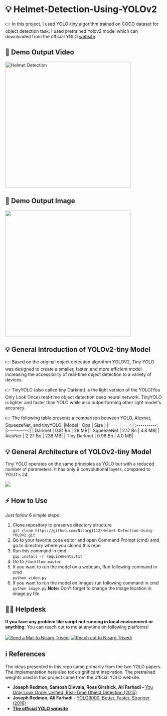 # 💡 Helmet-Detection-Using-YOLOv2

👉 In this project, I used YOLO-tiny algorithm trained on COCO dataset for object detection task. I used pretrained Yolov2 model which can downloaded from the official YOLO <a href='https://pjreddie.com/darknet/yolo/'>website</a>.

## 🎥 Demo Output Video

<a href="http://www.youtube.com/watch?feature=player_embedded&v=9nWZnHMc2Lg" target="_blank"><img src="assets/Screenshot 2021-06-23 025047.png" alt="Helmet Detection" title="Click here to Watch output on Youtube"  height=400px></a>

## 📸 Demo Output Image

<img src="assets/Screenshot 2021-06-23 021345.png" height=400px>

## 💡 General Introduction of YOLOv2-tiny Model

👉 Based on  the  original  object  detection  algorithm  YOLOV2, Tiny YOLO was designed to create a smaller, faster, and more efficient model increasing the accessibility of real-time object detection to a  variety  of  devices.

👉 TinyYOLO (also called tiny Darknet) is the light version of the YOLO(You Only Look Once) real-time object detection deep neural network. TinyYOLO is lighter and faster than YOLO while also outperforming other light model's accuracy. 

👉 The following table presents a comparison between YOLO, Alexnet, SqueezeNet, and tinyYOLO.
|Model | Ops  | Size |
|:----------: | :----------: |:----------:|
| Darknet  | 0.81 Bn  | 28 MB|
| SqueezeNet   | 2.17 Bn	   | 4.8 MB|
| AlexNet     | 2.27 Bn    | 238 MB|
| Tiny Darknet      | 0.98 Bn     | 4.0 MB|

## 💡 General Architecture of YOLOv2-tiny Model
Tiny YOLO operates on the same principles as YOLO but with a reduced number of parameters. It has only 9 convolutional layers, compared to YOLO's 24.

<img src="assets/2400px-Yolo_architecture.png">

## ⚡️ How to Use
Just follow 6 simple steps :

1. Clone repository to preserve directory structure<br>
`git clone https://github.com/Nisarg1112/Helmet-Detection-Using-YOLOv2.git`
2. Go to your favorite code editor and open Command Prompt (cmd) amd go to directory where you cloned this repo
3. Run this command in cmd<br>
   `pip install -r requirements.txt`
4. Go to `/darkflow-master`
5. If you want to run the model on a webcam, Run following command in cmd<br>
   `python video.py`
6. If you want to run the model on Images run following command in cmd<br>
   `python image.py`
**Note:** Don't forget to change the image location in image.py file

## 🙋‍♂️ Helpdesk

**If you face any problem like script not running in local environment or anything:** You can reach out to me at anytime on following platforms!
<br>
<br>
<a href="mailto:nisargtrivedi054@gmail.com" target="_blank"> <img src="https://img.shields.io/badge/Gmail-D14836?style=for-the-badge&logo=gmail&logoColor=white" title="Send a Mail to Nisarg Trivedi"></a> <a href="https://www.linkedin.com/in/nisargtrivedi1112" target="_blank"> <img src="https://img.shields.io/badge/LinkedIn-0077B5?style=for-the-badge&logo=linkedin&logoColor=white" title="Reach out to Nisarg Trivedi"></a>


## ℹ References

The ideas presented in this repo came primarily from the two YOLO papers. The implementation here also took significant inspiration. The pretrained weights used in this project came from the official YOLO website.

<ul type='square'>
  <li><strong>Joseph Redmon, Santosh Divvala, Ross Girshick, Ali Farhadi - </strong><a href='https://arxiv.org/abs/1506.02640'>You Only Look Once: Unified, Real-Time Object Detection (2015)</a></li>
  <li><strong>Joseph Redmon, Ali Farhadi - </strong><a href='https://arxiv.org/abs/1612.08242'>YOLO9000: Better, Faster, Stronger (2016)</a></li>
  <li><a href='https://pjreddie.com/darknet/yolo/'><strong>The official YOLO <a href='https://pjreddie.com/darknet/yolo/'>website</a></strong></a></li>
</ul>
